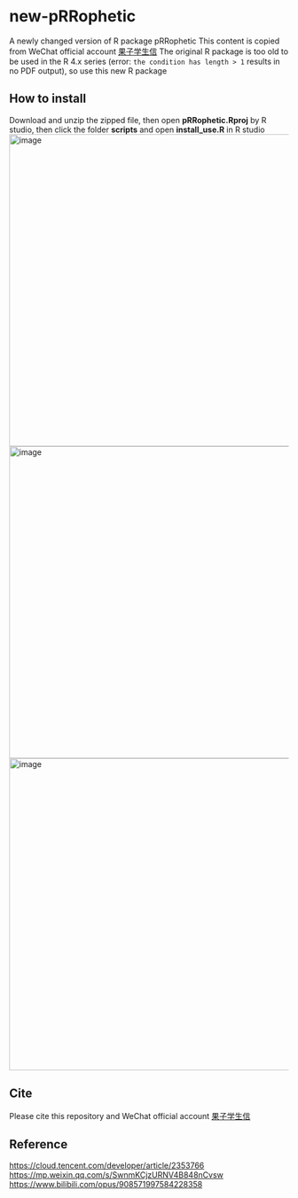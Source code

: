 # new-pRRophetic
A newly changed version of R package pRRophetic
This content is copied from WeChat official account [果子学生信]( https://mp.weixin.qq.com/s/SwnmKCjzURNV4B848nCvsw "果子学生信文章")
The original R package is too old to be used in the R 4.x series (error: `the condition has length > 1` results in no PDF output), so use this new R package
## How to install
Download and unzip the zipped file, then open **pRRophetic.Rproj** by R studio, then click the folder **scripts** and open **install_use.R** in R studio
<img width="563" alt="image" src="https://github.com/user-attachments/assets/3c6c8107-be26-4e4d-b165-5ff07a1aac54" />
<img width="563" alt="image" src="https://github.com/user-attachments/assets/921689b1-8ef9-4679-87ab-b7ae88fa6308" />
<img width="563" alt="image" src="https://github.com/user-attachments/assets/755ca30c-2014-47c2-87c8-03cecaec1101" />
## Cite
Please cite this repository and WeChat official account [果子学生信]( https://mp.weixin.qq.com/s/SwnmKCjzURNV4B848nCvsw "果子学生信文章")
## Reference
https://cloud.tencent.com/developer/article/2353766
https://mp.weixin.qq.com/s/SwnmKCjzURNV4B848nCvsw
https://www.bilibili.com/opus/908571997584228358

